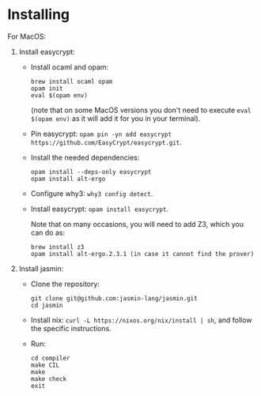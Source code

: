 # Installing

For MacOS:

1. Install easycrypt:

	* Install ocaml and opam:

		```
		brew install ocaml opam
		opam init
		eval $(opam env)
		```

		(note that on some MacOS versions you don't need to execute `eval $(opam env)` as it
will add it for you in your terminal).

	* Pin easycrypt: `opam pin -yn add easycrypt https://github.com/EasyCrypt/easycrypt.git`.
	* Install the needed dependencies:

		```
		opam install --deps-only easycrypt
		opam install alt-ergo
		```

	* Configure why3: `why3 config detect`.
	* Install easycrypt: `opam install easycrypt`.

		Note that on many occasions, you will need to add Z3, which you can do as:

		```
		brew install z3
		opam install alt-ergo.2.3.1 (in case it cannot find the prover)
		```

2. Install jasmin:

	* Clone the repository:

		```
		git clone git@github.com:jasmin-lang/jasmin.git
		cd jasmin
		```

	* Install nix: `curl -L https://nixos.org/nix/install | sh`, and follow the specific instructions.

	* Run:

		```
		cd compiler
		make CIL
		make
		make check
		exit
		```
